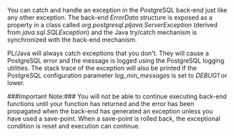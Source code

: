 You can catch and handle an exception in the PostgreSQL back-end just like any other exception. The back-end _ErrorData_ structure is exposed as a property in a class called _org.postgresql.pljava.ServerException_ (derived from _java.sql.SQLException_) and the Java try/catch mechanism is synchronized with the back-end mechanism.

PL/Java will always catch exceptions that you don't. They will cause a PostgreSQL error and the message is logged using the PostgreSQL logging utilities. The stack trace of the exception will also be printed if the PostgreSQL configuration parameter _log_min_messages_ is set to _DEBUG1_ or lower.

###Important Note:###
You will not be able to continue executing back-end functions until your function has returned and the error has been propagated when the back-end has generated an exception unless you have used a save-point. When a save-point is rolled back, the exceptional condition is reset and execution can continue.